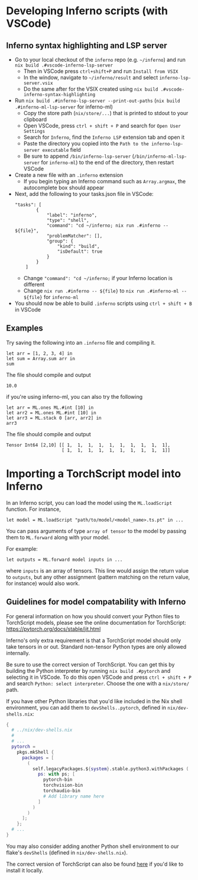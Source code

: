 # Developing Inferno scripts (with VSCode)

## Inferno syntax highlighting and LSP server
- Go to your local checkout of the `inferno` repo (e.g. `~/inferno`) and run `nix build .#vscode-inferno-lsp-server` 
    - Then in VSCode press `ctrl+shift+P` and run `Install from VSIX`
    - In the window, navigate to `~/inferno/result` and select `inferno-lsp-server.vsix`
    - Do the same after for the VSIX created using `nix build .#vscode-inferno-syntax-highlighting`
- Run `nix build .#inferno-lsp-server --print-out-paths` (`nix build .#inferno-ml-lsp-server` for inferno-ml)
    - Copy the store path (`nix/store/...`) that is printed to stdout to your clipboard 
    - Open VSCode, press `ctrl + shift + P` and search for `Open User Settings`
    - Search for `Inferno`, find the `Inferno LSP` extension tab and open it
    - Paste the directory you copied into the `Path to the inferno-lsp-server executable` field
    - Be sure to append `/bin/inferno-lsp-server` (`/bin/inferno-ml-lsp-server` for `inferno-ml`) to the end of the directory, then restart VSCode
- Create a new file with an `.inferno` extension 
    - If you begin typing an Inferno command such as `Array.argmax`, the autocomplete box should appear
- Next, add the following to your tasks.json file in VSCode:
  ```
  "tasks": [
          {
              "label": "inferno",
              "type": "shell",
              "command": "cd ~/inferno; nix run .#inferno -- ${file}",
              "problemMatcher": [],
              "group": {
                  "kind": "build",
                  "isDefault": true
              }
          }
      ]
  ```
  - Change `"command": "cd ~/inferno;` if your Inferno location is different
  - Change `nix run .#inferno -- ${file}` to `nix run .#inferno-ml -- ${file}` for `inferno-ml`
- You should now be able to build `.inferno` scripts using `ctrl + shift + B` in VSCode

## Examples

Try saving the following into an `.inferno` file and compiling it.

```
let arr = [1, 2, 3, 4] in
let sum = Array.sum arr in
sum
```

The file should compile and output 

`10.0`

if you're using inferno-ml, you can also try the following

```
let arr = ML.ones ML.#int [10] in
let arr2 = ML.ones ML.#int [10] in
let arr3 = ML.stack 0 [arr, arr2] in
arr3
```

The file should compile and output 

```
Tensor Int64 [2,10] [[ 1,  1,  1,  1,  1,  1,  1,  1,  1,  1],
                     [ 1,  1,  1,  1,  1,  1,  1,  1,  1,  1]]
```

# Importing a TorchScript model into Inferno

In an Inferno script, you can load the model using the `ML.loadScript` function. For instance,

```
let model = ML.loadScript "path/to/model/<model_name>.ts.pt" in ...
```

You can pass arguments of type `array of tensor` to the model by passing them to `ML.forward` along with your model.

For example:

```
let outputs = ML.forward model inputs in ...
```

where `inputs` is an array of tensors. This line would assign the return value to `outputs`, but any other assignment (pattern matching on the return value, for instance) would also work.

## Guidelines for model compatability with Inferno
For general information on how you should convert your Python files to TorchScript models, please see the online documentation for TorchScript: https://pytorch.org/docs/stable/jit.html

Inferno's only extra requirement is that a TorchScript model should only take tensors in or out. Standard non-tensor Python types are only allowed internally.

Be sure to use the correct version of TorchScript. You can get this by building the Python interpreter by running `nix build .#pytorch` and selecting it in VSCode. To do this open VSCode and press `ctrl + shift + P` and search `Python: select interpreter`. Choose the one with a `nix/store/` path.

If you have other Python libraries that you'd like included in the Nix shell environment, you can add them to `devShells..pytorch`, defined in `nix/dev-shells.nix`:

```nix
{ 
  # ../nix/dev-shells.nix
  #
  # ...
  pytorch =
    pkgs.mkShell {
      packages = [
        (
          self.legacyPackages.${system}.stable.python3.withPackages (
            ps: with ps; [
              pytorch-bin
              torchvision-bin
              torchaudio-bin
              # Add library name here
            ]
          )
        )
      ];
    };
  # ...
}
```

You may also consider adding another Python shell environment to our flake's `devShells` (defined in `nix/dev-shells.nix`).

The correct version of TorchScript can also be found [here](https://github.com/plow-technologies/inferno/blob/main/.github/workflows/build.yml) if you'd like to install it locally.
